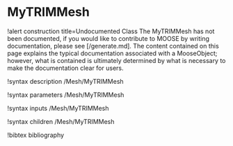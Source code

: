 <!-- MOOSE Documentation Stub: Remove this when content is added. -->

# MyTRIMMesh

!alert construction title=Undocumented Class
The MyTRIMMesh has not been documented, if you would like to contribute to MOOSE by
writing documentation, please see [/generate.md]. The content contained on this page explains
the typical documentation associated with a MooseObject; however, what is contained is ultimately
determined by what is necessary to make the documentation clear for users.

!syntax description /Mesh/MyTRIMMesh

!syntax parameters /Mesh/MyTRIMMesh

!syntax inputs /Mesh/MyTRIMMesh

!syntax children /Mesh/MyTRIMMesh

!bibtex bibliography
